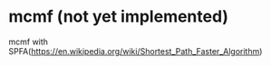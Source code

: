# mcmf (not yet implemented)
mcmf with SPFA(https://en.wikipedia.org/wiki/Shortest_Path_Faster_Algorithm)
